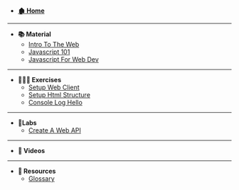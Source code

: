 - **[🏚 Home](/_home.md)**
---
- **📚 Material**
    - [Intro To The Web](/courses/programming/material/webdev/intro-to-the-web.md)
    - [Javascript 101](/courses/programming/material/)
    - [Javascript For Web Dev](./courses/programming/_home.md)
---
- **🏋🏽‍♀️ Exercises**
    - [Setup Web Client](./courses/programming/_home.md)
    - [Setup Html Structure](./courses/programming/_home.md)
    - [Console Log Hello](./courses/programming/_home.md)
---
- **🧪Labs**
    - [Create A Web API](./courses/programming/_home.md)
---
- **🎥 Videos**

<!-- #### Ex.1 [Intro To The Web](./courses/programming/_home.md)
[![IMAGE ALT TEXT HERE](https://img.youtube.com/vi/YOUTUBE_VIDEO_ID_HERE/0.jpg)](https://www.youtube.com/watch?v=YOUTUBE_VIDEO_ID_HERE) -->
---
- **🧰 Resources**
    - [Glossary](/resources/glossary.md)
   